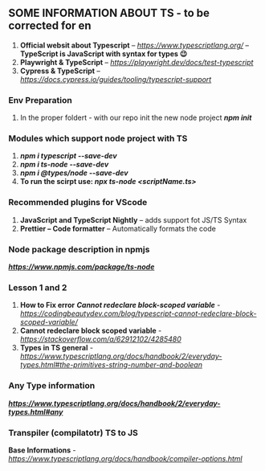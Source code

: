 ## SOME INFORMATION ABOUT TS - to be corrected for en
1. **Official websit about Typescript** – *https://www.typescriptlang.org/* – **TypeScript is JavaScript with syntax for types 😉**
2. **Playwright & TypeScript** – *https://playwright.dev/docs/test-typescript*
3. **Cypress & TypeScript** – *https://docs.cypress.io/guides/tooling/typescript-support*

### Env Preparation
1. In the proper foldert  - with our repo init the new node project
***npm init***

### Modules which support node project with TS
1. ***npm i typescript --save-dev***
2. ***npm i ts-node --save-dev***
3. ***npm i @types/node --save-dev***
4. **To run the scirpt use: *npx ts-node <scriptName.ts>***


### Recommended plugins for VScode
1. **JavaScript and TypeScript Nightly** – adds support fot JS/TS Syntax
2. **Prettier – Code formatter** – Automatically formats the code

 ### Node package description in npmjs
 ***https://www.npmjs.com/package/ts-node***

### Lesson 1 and 2
1. **How to Fix error** ***Cannot redeclare block-scoped variable*** -  *https://codingbeautydev.com/blog/typescript-cannot-redeclare-block-scoped-variable/*
2. **Cannot redeclare block scoped variable** - *https://stackoverflow.com/a/62912102/4285480*
3. **Types in TS general** - *https://www.typescriptlang.org/docs/handbook/2/everyday-types.html#the-primitives-string-number-and-boolean*

### Any Type information
***https://www.typescriptlang.org/docs/handbook/2/everyday-types.html#any***

### Transpiler (compilatotr) TS to JS
**Base Informations** - *https://www.typescriptlang.org/docs/handbook/compiler-options.html*

